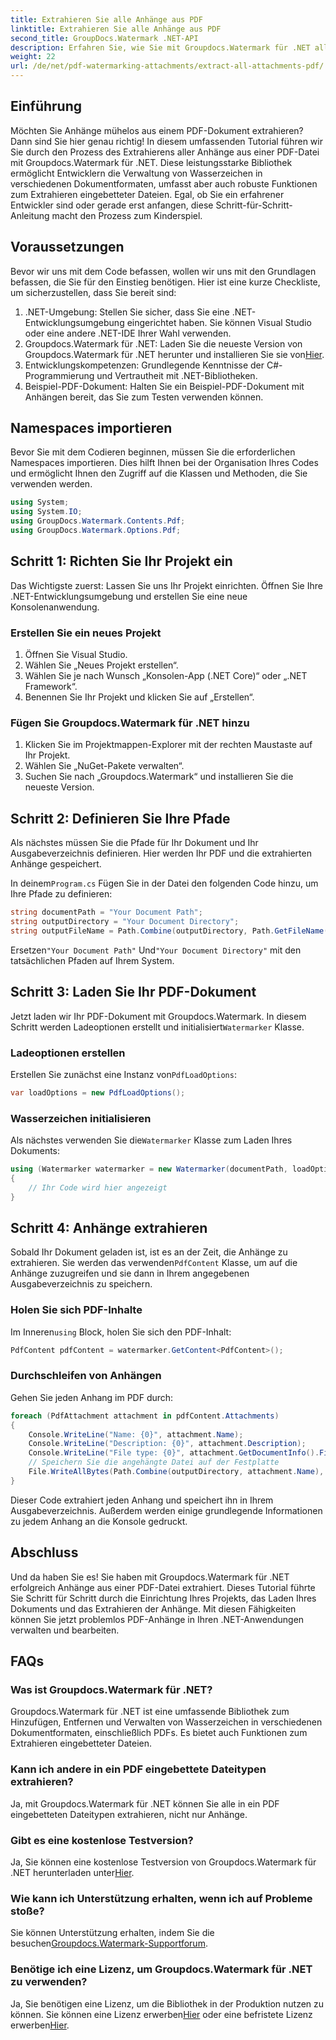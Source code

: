 ```yaml
---
title: Extrahieren Sie alle Anhänge aus PDF
linktitle: Extrahieren Sie alle Anhänge aus PDF
second_title: GroupDocs.Watermark .NET-API
description: Erfahren Sie, wie Sie mit Groupdocs.Watermark für .NET alle Anhänge aus einer PDF-Datei extrahieren. Befolgen Sie unsere Schritt-für-Schritt-Anleitung für einen reibungslosen Extraktionsprozess.
weight: 22
url: /de/net/pdf-watermarking-attachments/extract-all-attachments-pdf/
---
```

## Einführung
Möchten Sie Anhänge mühelos aus einem PDF-Dokument extrahieren? Dann sind Sie hier genau richtig! In diesem umfassenden Tutorial führen wir Sie durch den Prozess des Extrahierens aller Anhänge aus einer PDF-Datei mit Groupdocs.Watermark für .NET. Diese leistungsstarke Bibliothek ermöglicht Entwicklern die Verwaltung von Wasserzeichen in verschiedenen Dokumentformaten, umfasst aber auch robuste Funktionen zum Extrahieren eingebetteter Dateien. Egal, ob Sie ein erfahrener Entwickler sind oder gerade erst anfangen, diese Schritt-für-Schritt-Anleitung macht den Prozess zum Kinderspiel.
## Voraussetzungen
Bevor wir uns mit dem Code befassen, wollen wir uns mit den Grundlagen befassen, die Sie für den Einstieg benötigen. Hier ist eine kurze Checkliste, um sicherzustellen, dass Sie bereit sind:
1. .NET-Umgebung: Stellen Sie sicher, dass Sie eine .NET-Entwicklungsumgebung eingerichtet haben. Sie können Visual Studio oder eine andere .NET-IDE Ihrer Wahl verwenden.
2.  Groupdocs.Watermark für .NET: Laden Sie die neueste Version von Groupdocs.Watermark für .NET herunter und installieren Sie sie von[Hier](https://releases.groupdocs.com/Watermark/net/).
3. Entwicklungskompetenzen: Grundlegende Kenntnisse der C#-Programmierung und Vertrautheit mit .NET-Bibliotheken.
4. Beispiel-PDF-Dokument: Halten Sie ein Beispiel-PDF-Dokument mit Anhängen bereit, das Sie zum Testen verwenden können.
## Namespaces importieren
Bevor Sie mit dem Codieren beginnen, müssen Sie die erforderlichen Namespaces importieren. Dies hilft Ihnen bei der Organisation Ihres Codes und ermöglicht Ihnen den Zugriff auf die Klassen und Methoden, die Sie verwenden werden.
```csharp
using System;
using System.IO;
using GroupDocs.Watermark.Contents.Pdf;
using GroupDocs.Watermark.Options.Pdf;
```
## Schritt 1: Richten Sie Ihr Projekt ein
Das Wichtigste zuerst: Lassen Sie uns Ihr Projekt einrichten. Öffnen Sie Ihre .NET-Entwicklungsumgebung und erstellen Sie eine neue Konsolenanwendung.
### Erstellen Sie ein neues Projekt
1. Öffnen Sie Visual Studio.
2. Wählen Sie „Neues Projekt erstellen“.
3. Wählen Sie je nach Wunsch „Konsolen-App (.NET Core)“ oder „.NET Framework“.
4. Benennen Sie Ihr Projekt und klicken Sie auf „Erstellen“.
### Fügen Sie Groupdocs.Watermark für .NET hinzu
1. Klicken Sie im Projektmappen-Explorer mit der rechten Maustaste auf Ihr Projekt.
2. Wählen Sie „NuGet-Pakete verwalten“.
3. Suchen Sie nach „Groupdocs.Watermark“ und installieren Sie die neueste Version.
## Schritt 2: Definieren Sie Ihre Pfade
Als nächstes müssen Sie die Pfade für Ihr Dokument und Ihr Ausgabeverzeichnis definieren. Hier werden Ihr PDF und die extrahierten Anhänge gespeichert.

 In deinem`Program.cs` Fügen Sie in der Datei den folgenden Code hinzu, um Ihre Pfade zu definieren:
```csharp
string documentPath = "Your Document Path";
string outputDirectory = "Your Document Directory";
string outputFileName = Path.Combine(outputDirectory, Path.GetFileName(documentPath));
```
 Ersetzen`"Your Document Path"` Und`"Your Document Directory"` mit den tatsächlichen Pfaden auf Ihrem System.
## Schritt 3: Laden Sie Ihr PDF-Dokument
 Jetzt laden wir Ihr PDF-Dokument mit Groupdocs.Watermark. In diesem Schritt werden Ladeoptionen erstellt und initialisiert`Watermarker` Klasse.
### Ladeoptionen erstellen
 Erstellen Sie zunächst eine Instanz von`PdfLoadOptions`:
```csharp
var loadOptions = new PdfLoadOptions();
```
### Wasserzeichen initialisieren
 Als nächstes verwenden Sie die`Watermarker` Klasse zum Laden Ihres Dokuments:
```csharp
using (Watermarker watermarker = new Watermarker(documentPath, loadOptions))
{
    // Ihr Code wird hier angezeigt
}
```
## Schritt 4: Anhänge extrahieren
Sobald Ihr Dokument geladen ist, ist es an der Zeit, die Anhänge zu extrahieren. Sie werden das verwenden`PdfContent` Klasse, um auf die Anhänge zuzugreifen und sie dann in Ihrem angegebenen Ausgabeverzeichnis zu speichern.
### Holen Sie sich PDF-Inhalte
 Im Inneren`using` Block, holen Sie sich den PDF-Inhalt:
```csharp
PdfContent pdfContent = watermarker.GetContent<PdfContent>();
```
### Durchschleifen von Anhängen
Gehen Sie jeden Anhang im PDF durch:
```csharp
foreach (PdfAttachment attachment in pdfContent.Attachments)
{
    Console.WriteLine("Name: {0}", attachment.Name);
    Console.WriteLine("Description: {0}", attachment.Description);
    Console.WriteLine("File type: {0}", attachment.GetDocumentInfo().FileType);
    // Speichern Sie die angehängte Datei auf der Festplatte
    File.WriteAllBytes(Path.Combine(outputDirectory, attachment.Name), attachment.Content);
}
```
Dieser Code extrahiert jeden Anhang und speichert ihn in Ihrem Ausgabeverzeichnis. Außerdem werden einige grundlegende Informationen zu jedem Anhang an die Konsole gedruckt.
## Abschluss
Und da haben Sie es! Sie haben mit Groupdocs.Watermark für .NET erfolgreich Anhänge aus einer PDF-Datei extrahiert. Dieses Tutorial führte Sie Schritt für Schritt durch die Einrichtung Ihres Projekts, das Laden Ihres Dokuments und das Extrahieren der Anhänge. Mit diesen Fähigkeiten können Sie jetzt problemlos PDF-Anhänge in Ihren .NET-Anwendungen verwalten und bearbeiten.
## FAQs
### Was ist Groupdocs.Watermark für .NET?
Groupdocs.Watermark für .NET ist eine umfassende Bibliothek zum Hinzufügen, Entfernen und Verwalten von Wasserzeichen in verschiedenen Dokumentformaten, einschließlich PDFs. Es bietet auch Funktionen zum Extrahieren eingebetteter Dateien.
### Kann ich andere in ein PDF eingebettete Dateitypen extrahieren?
Ja, mit Groupdocs.Watermark für .NET können Sie alle in ein PDF eingebetteten Dateitypen extrahieren, nicht nur Anhänge.
### Gibt es eine kostenlose Testversion?
 Ja, Sie können eine kostenlose Testversion von Groupdocs.Watermark für .NET herunterladen unter[Hier](https://releases.groupdocs.com/).
### Wie kann ich Unterstützung erhalten, wenn ich auf Probleme stoße?
 Sie können Unterstützung erhalten, indem Sie die besuchen[Groupdocs.Watermark-Supportforum](https://forum.groupdocs.com/c/watermark/19).
### Benötige ich eine Lizenz, um Groupdocs.Watermark für .NET zu verwenden?
 Ja, Sie benötigen eine Lizenz, um die Bibliothek in der Produktion nutzen zu können. Sie können eine Lizenz erwerben[Hier](https://purchase.groupdocs.com/buy) oder eine befristete Lizenz erwerben[Hier](https://purchase.groupdocs.com/temporary-license/).